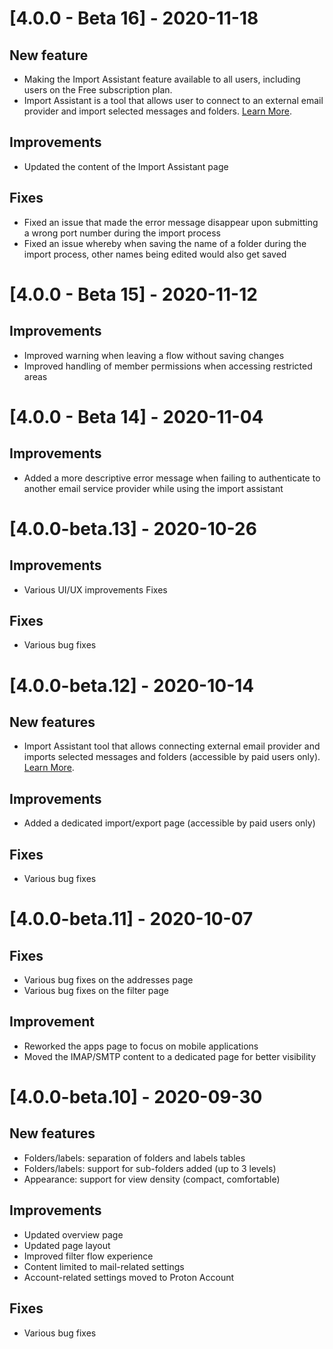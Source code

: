 # [4.0.0 - Beta 16] - 2020-11-18

## New feature

-   Making the Import Assistant feature available to all users, including users on the Free subscription plan.
-   Import Assistant is a tool that allows user to connect to an external email provider and import selected messages and folders. [Learn More](https://protonmail.com/support/knowledge-base/import-assistant).

## Improvements

-   Updated the content of the Import Assistant page

## Fixes

-   Fixed an issue that made the error message disappear upon submitting a wrong port number during the import process
-   Fixed an issue whereby when saving the name of a folder during the import process, other names being edited would also get saved

# [4.0.0 - Beta 15] - 2020-11-12

## Improvements

-   Improved warning when leaving a flow without saving changes
-   Improved handling of member permissions when accessing restricted areas

# [4.0.0 - Beta 14] - 2020-11-04

## Improvements

-   Added a more descriptive error message when failing to authenticate to another email service provider while using the import assistant

# [4.0.0-beta.13] - 2020-10-26

## Improvements

-   Various UI/UX improvements Fixes

## Fixes

-   Various bug fixes

# [4.0.0-beta.12] - 2020-10-14

## New features

-   Import Assistant tool that allows connecting external email provider and imports selected messages and folders (accessible by paid users only). [Learn More](https://protonmail.com/support/knowledge-base/import-assistant).

## Improvements

-   Added a dedicated import/export page (accessible by paid users only)

## Fixes

-   Various bug fixes

# [4.0.0-beta.11] - 2020-10-07

## Fixes

-   Various bug fixes on the addresses page
-   Various bug fixes on the filter page

## Improvement

-   Reworked the apps page to focus on mobile applications
-   Moved the IMAP/SMTP content to a dedicated page for better visibility

# [4.0.0-beta.10] - 2020-09-30

## New features

-   Folders/labels: separation of folders and labels tables
-   Folders/labels: support for sub-folders added (up to 3 levels)
-   Appearance: support for view density (compact, comfortable)

## Improvements

-   Updated overview page
-   Updated page layout
-   Improved filter flow experience
-   Content limited to mail-related settings
-   Account-related settings moved to Proton Account

## Fixes

-   Various bug fixes
